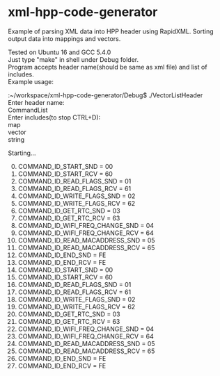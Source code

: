 # xml-hpp-code-generator
Example of parsing XML data into HPP header using RapidXML. Sorting output data into mappings and vectors.

Tested on Ubuntu 16 and GCC 5.4.0  
Just type "make" in shell under Debug folder.  
Program accepts header name(should be same as xml file) and list of includes.  
Example usage:  
  
:~/workspace/xml-hpp-code-generator/Debug$ ./VectorListHeader   
Enter header name:  
CommandList      
Enter includes(to stop CTRL+D):  
map  
vector  
string  
  
Starting...  

0) COMMAND_ID_START_SND = 00
1) COMMAND_ID_START_RCV = 60
2) COMMAND_ID_READ_FLAGS_SND = 01
3) COMMAND_ID_READ_FLAGS_RCV = 61
4) COMMAND_ID_WRITE_FLAGS_SND = 02
5) COMMAND_ID_WRITE_FLAGS_RCV = 62
6) COMMAND_ID_GET_RTC_SND = 03
7) COMMAND_ID_GET_RTC_RCV = 63
8) COMMAND_ID_WIFI_FREQ_CHANGE_SND = 04
9) COMMAND_ID_WIFI_FREQ_CHANGE_RCV = 64
10) COMMAND_ID_READ_MACADDRESS_SND = 05
11) COMMAND_ID_READ_MACADDRESS_RCV = 65
12) COMMAND_ID_END_SND = FE
13) COMMAND_ID_END_RCV = FE
0) COMMAND_ID_START_SND = 00
1) COMMAND_ID_START_RCV = 60
2) COMMAND_ID_READ_FLAGS_SND = 01
3) COMMAND_ID_READ_FLAGS_RCV = 61
4) COMMAND_ID_WRITE_FLAGS_SND = 02
5) COMMAND_ID_WRITE_FLAGS_RCV = 62
6) COMMAND_ID_GET_RTC_SND = 03
7) COMMAND_ID_GET_RTC_RCV = 63
8) COMMAND_ID_WIFI_FREQ_CHANGE_SND = 04
9) COMMAND_ID_WIFI_FREQ_CHANGE_RCV = 64
10) COMMAND_ID_READ_MACADDRESS_SND = 05
11) COMMAND_ID_READ_MACADDRESS_RCV = 65
12) COMMAND_ID_END_SND = FE
13) COMMAND_ID_END_RCV = FE

